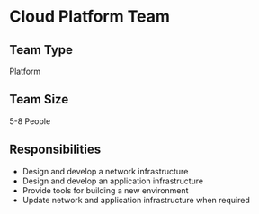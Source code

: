 # Cloud Platform Team

## Team Type
Platform

## Team Size
5-8 People

## Responsibilities
* Design and develop a network infrastructure
* Design and develop an application infrastructure
* Provide tools for building a new environment
* Update network and application infrastructure when required